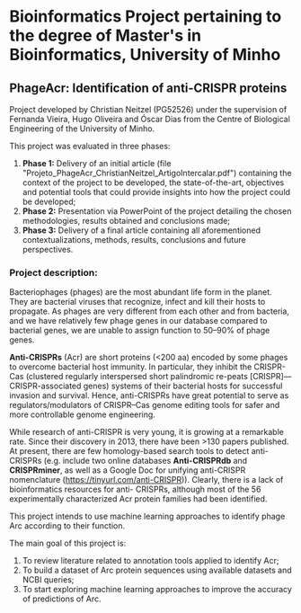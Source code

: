 ﻿# Bioinformatics Project pertaining to the degree of **Master's in Bioinformatics**, University of Minho
## PhageAcr: Identification of anti-CRISPR proteins

Project developed by Christian Neitzel (PG52526) under the supervision of Fernanda Vieira, Hugo Oliveira and Óscar Dias from the Centre of Biological Engineering of the University of Minho.

This project was evaluated in three phases:
1) **Phase 1:** Delivery of an initial article (file "Projeto_PhageAcr_ChristianNeitzel_ArtigoIntercalar.pdf") containing the context of the project to be developed, the state-of-the-art, objectives and potential tools that could provide insights into how the project could be developed;
2) **Phase 2:** Presentation via PowerPoint of the project detailing the chosen methodologies, results obtained and conclusions made;
3) **Phase 3:** Delivery of a final article containing all aforementioned contextualizations, methods, results, conclusions and future perspectives.


### Project description:

Bacteriophages (phages) are the most abundant life form in the planet. They are bacterial viruses that recognize, infect and kill their hosts to propagate. As phages are very different from each other and from bacteria, and we have relatively few phage genes in our database compared to bacterial genes, we are unable to assign function to 50–90% of phage genes.

**Anti-CRISPRs** (Acr) are short proteins (<200 aa) encoded by some phages to overcome bacterial host immunity. In particular, they inhibit the CRISPR-Cas (clustered regularly interspersed short palindromic re-peats [CRISPR]––CRISPR-associated genes) systems of their bacterial hosts for successful invasion and survival. Hence, anti-CRISPRs have great potential to serve as regulators/modulators of CRISPR–Cas genome editing tools for safer and more controllable genome engineering.

While research of anti-CRISPR is very young, it is growing at a remarkable rate. Since their discovery in 2013, there have been >130 papers published. At present, there are few homology-based search tools to detect anti-CRISPRs (e.g. include two online databases **Anti-CRISPRdb** and **CRISPRminer**, as well as a Google Doc for unifying anti-CRISPR nomenclature (https://tinyurl.com/anti-CRISPR)). Clearly, there is a lack of bioinformatics resources for anti- CRISPRs, although most of the 56 experimentally characterized Acr protein families had been identified.

This project intends to use machine learning approaches to identify phage Arc according to their function.

The main goal of this project is:
1) To review literature related to annotation tools applied to identify Acr;
2) To build a dataset of Arc protein sequences using available datasets and NCBI queries;
3) To start exploring machine learning approaches to improve the accuracy of predictions of Arc.
